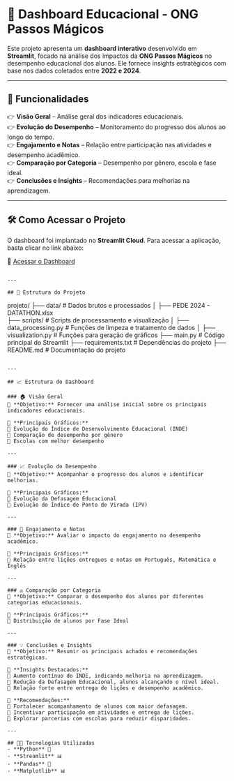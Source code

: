 # 🌊 Dashboard Educacional - ONG Passos Mágicos

Este projeto apresenta um **dashboard interativo** desenvolvido em **Streamlit**, focado na análise dos impactos da **ONG Passos Mágicos** no desempenho educacional dos alunos. Ele fornece insights estratégicos com base nos dados coletados entre **2022 e 2024**.

---

## 📌 Funcionalidades
👉 **Visão Geral** – Análise geral dos indicadores educacionais.  
👉 **Evolução do Desempenho** – Monitoramento do progresso dos alunos ao longo do tempo.  
👉 **Engajamento e Notas** – Relação entre participação nas atividades e desempenho acadêmico.  
👉 **Comparação por Categoria** – Desempenho por gênero, escola e fase ideal.  
👉 **Conclusões e Insights** – Recomendações para melhorias na aprendizagem.  

---

## 🛠️ Como Acessar o Projeto
O dashboard foi implantado no **Streamlit Cloud**. Para acessar a aplicação, basta clicar no link abaixo:

🔗 [Acessar o Dashboard](https://seu-link-do-streamlit.streamlit.app)

```

---

## 💽 Estrutura do Projeto
```
projeto/
├── data/                      # Dados brutos e processados
│   ├── PEDE 2024 - DATATHON.xlsx  
├── scripts/                   # Scripts de processamento e visualização
│   ├── data_processing.py      # Funções de limpeza e tratamento de dados
│   ├── visualization.py        # Funções para geração de gráficos
├── main.py                     # Código principal do Streamlit
├── requirements.txt             # Dependências do projeto
├── README.md                    # Documentação do projeto
```

---

## 📈 Estrutura do Dashboard

### 🏠 Visão Geral
📌 **Objetivo:** Fornecer uma análise inicial sobre os principais indicadores educacionais.

📌 **Principais Gráficos:**  
🔹 Evolução do Índice de Desenvolvimento Educacional (INDE)  
🔹 Comparação de desempenho por gênero  
🔹 Escolas com melhor desempenho  

---

### 📈 Evolução do Desempenho
📌 **Objetivo:** Acompanhar o progresso dos alunos e identificar melhorias.

📌 **Principais Gráficos:**  
🔹 Evolução da Defasagem Educacional  
🔹 Evolução do Índice de Ponto de Virada (IPV)  

---

### 📘 Engajamento e Notas
📌 **Objetivo:** Avaliar o impacto do engajamento no desempenho acadêmico.

📌 **Principais Gráficos:**  
🔹 Relação entre lições entregues e notas em Português, Matemática e Inglês  

---

### ⚖️ Comparação por Categoria
📌 **Objetivo:** Comparar o desempenho dos alunos por diferentes categorias educacionais.

📌 **Principais Gráficos:**  
🔹 Distribuição de alunos por Fase Ideal  

---

### 💡 Conclusões e Insights
📌 **Objetivo:** Resumir os principais achados e recomendações estratégicas.

📌 **Insights Destacados:**  
🔹 Aumento contínuo do INDE, indicando melhoria na aprendizagem.  
🔹 Redução da Defasagem Educacional, alunos alcançando o nível ideal.  
🔹 Relação forte entre entrega de lições e desempenho acadêmico.  

📌 **Recomendações:**  
🔹 Fortalecer acompanhamento de alunos com maior defasagem.  
🔹 Incentivar participação em atividades e entrega de lições.  
🔹 Explorar parcerias com escolas para reduzir disparidades.  

---

## 👨‍💻 Tecnologias Utilizadas
- **Python** 🐍  
- **Streamlit** 📊  
- **Pandas** 💑  
- **Matplotlib** 📊  